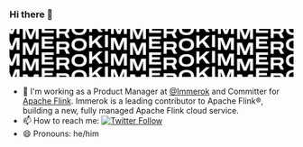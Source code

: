 ### Hi there 👋

[![Immerok header](cover.png)](https://www.immerok.com)

- 🔭 I'm working as a Product Manager at [@Immerok](https://github.com/immerok/) and Committer for [Apache Flink](https://flink.apache.org/). Immerok is a leading contributor to Apache Flink®, building a new, fully managed Apache Flink cloud service.
- 📫 How to reach me: [![Twitter Follow](https://img.shields.io/twitter/follow/MartijnVisser82?style=social&logo=twitter)](https://twitter.com/MartijnVisser82)
- 😄 Pronouns: he/him
